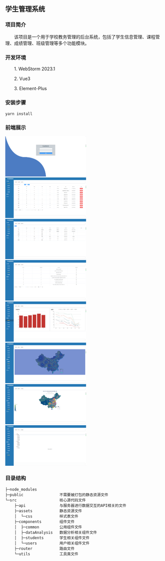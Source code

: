 ## 学生管理系统

### 项目简介
&emsp;&emsp;该项目是一个用于学校教务管理的后台系统，包括了学生信息管理、课程管理、成绩管理、班级管理等多个功能模块。
### 开发环境
&emsp;&emsp;1. WebStorm 2023.1

&emsp;&emsp;2. Vue3

&emsp;&emsp;3. Element-Plus
### 安装步骤
```
yarn install
```
### 前端展示
<img src="./images_md/01.png" alt="UI" style="zoom:25%;" />
<img src="./images_md/02.png" alt="UI" style="zoom:25%;" />
<img src="./images_md/03.png" alt="UI" style="zoom:25%;" />
<img src="./images_md/04.png" alt="UI" style="zoom:25%;" />
<img src="./images_md/05.png" alt="UI" style="zoom:25%;" />
<img src="./images_md/06.png" alt="UI" style="zoom:25%;" />
<img src="./images_md/07.png" alt="UI" style="zoom:25%;" />
<img src="./images_md/08.png" alt="UI" style="zoom:25%;" />


### 目录结构
```shell
├─node_modules
├─public                不需要被打包的静态资源文件
└─src                   核心源代码文件
    ├─api               与服务器进行数据交互的API相关的文件
    ├─assets            静态资源文件
    │  └─css            样式表文件
    ├─components        组件文件
    │  ├─common         公用组件文件
    │  ├─dataAnalysis   数据分析相关组件文件
    │  ├─students       学生相关组件文件
    │  └─users          用户相关组件文件
    ├─router            路由文件
    └─utils             工具类文件
```
